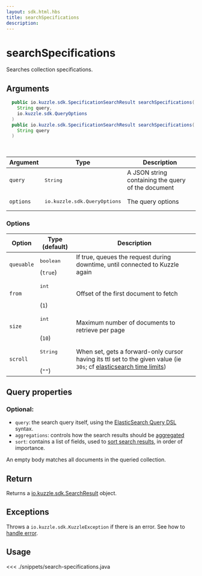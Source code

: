 ```yaml
---
layout: sdk.html.hbs
title: searchSpecifications
description:
---
```


# searchSpecifications

<SinceBadge version="1.0.0" />

Searches collection specifications.

## Arguments

```java
  public io.kuzzle.sdk.SpecificationSearchResult searchSpecifications(
    String query,
    io.kuzzle.sdk.QueryOptions
  )
  public io.kuzzle.sdk.SpecificationSearchResult searchSpecifications(
    String query
  )
```

<br/>

| Argument  | Type                                  | Description                                        |
| --------- | ------------------------------------- | -------------------------------------------------- |
| `query`   | <pre>String</pre>                     | A JSON string containing the query of the document |
| `options` | <pre>io.kuzzle.sdk.QueryOptions</pre> | The query options                                  |

### Options

| Option     | Type (default)               | Description                                                                                                                                                                                                       |
| ---------- | ---------------------------- | ----------------------------------------------------------------------------------------------------------------------------------------------------------------------------------------------------------------- |
| `queuable` | <pre>boolean</pre> (`true`)  | If true, queues the request during downtime, until connected to Kuzzle again                                                                                                                                      |
| `from`     | <pre>int</pre><br/>(`1`)     | Offset of the first document to fetch                                                                                                                                                                             |
| `size`     | <pre>int</pre><br/>(`10`)    | Maximum number of documents to retrieve per page                                                                                                                                                                  |
| `scroll`   | <pre>String</pre><br/>(`""`) | When set, gets a forward-only cursor having its ttl set to the given value (ie `30s`; cf [elasticsearch time limits](https://www.elastic.co/guide/en/elasticsearch/reference/5.6/common-options.html#time-units)) |

## Query properties

### Optional:

- `query`: the search query itself, using the [ElasticSearch Query DSL](https://www.elastic.co/guide/en/elasticsearch/reference/5.6/query-dsl.html) syntax.
- `aggregations`: controls how the search results should be [aggregated](https://www.elastic.co/guide/en/elasticsearch/reference/5.6/search-aggregations.html)
- `sort`: contains a list of fields, used to [sort search results](https://www.elastic.co/guide/en/elasticsearch/reference/5.6/search-request-sort.html), in order of importance.

An empty body matches all documents in the queried collection.

## Return

Returns a [io.kuzzle.sdk.SearchResult](/sdk-reference/java/1/search-result) object.

## Exceptions

Throws a `io.kuzzle.sdk.KuzzleException` if there is an error. See how to [handle error](/sdk-reference/java/1/error-handling).

## Usage

<<< ./snippets/search-specifications.java
